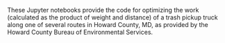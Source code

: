 These Jupyter notebooks provide the code for optimizing the work (calculated as the product of weight and distance) of a trash pickup truck along one of several routes in Howard County, MD, as provided by the Howard County Bureau of Environmental Services.  
